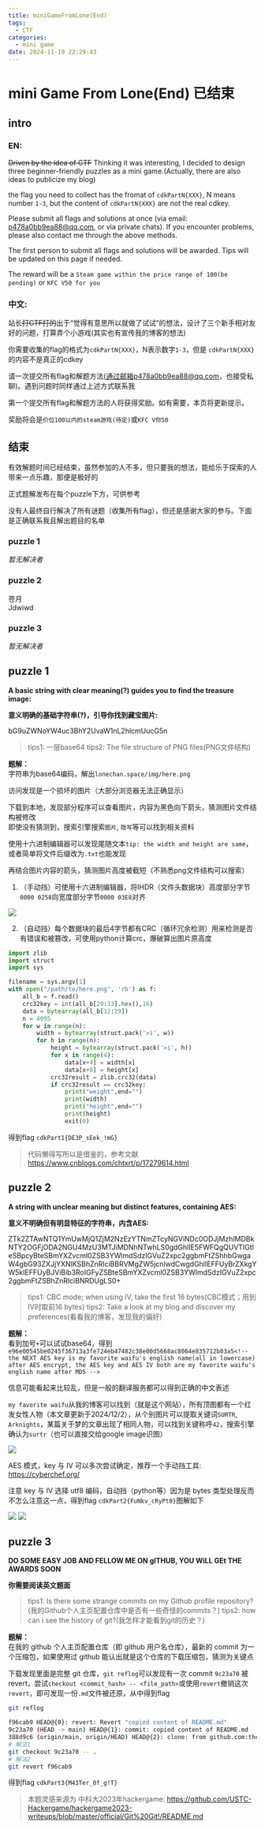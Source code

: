 ```yaml
---
title: miniGameFromLone(End)
tags:
  - CTF
categories:
  - mini game
date: 2024-11-19 22:29:43
---
```


# mini Game From Lone(End) 已结束
## intro
### EN:

~~Driven by the idea of CTF~~ Thinking it was interesting, I decided to design three beginner-friendly puzzles as a mini game.(Actually, there are also ideas to publicize my blog)

the flag you need to collect has the fromat of `cdkPartN{XXX}`, N means number `1-3`, but the content of `cdkPartN{XXX}` are not the real cdkey.

Please submit all flags and solutions at once (via email: p478a0bb9ea88@qq.com, or via private chats). If you encounter problems, please also contact me through the above methods.

The first person to submit all flags and solutions will be awarded. Tips will be updated on this page if needed.

The reward will be a `Steam game within the price range of 100(be pending)` or `KFC V50 for you`

### 中文:

站长~~打CTF打的~~出于“觉得有意思所以就做了试试”的想法，设计了三个新手相对友好的问题，打算弄个小游戏(其实也有宣传我的博客的想法)

你需要收集的flag的格式为`cdkPartN{XXX}`，N表示数字`1-3`，但是 `cdkPartN{XXX}` 的内容不是真正的cdkey

请一次提交所有flag和解题方法(通过邮箱p478a0bb9ea88@qq.com，也接受私聊)。遇到问题时同样通过上述方式联系我

第一个提交所有flag和解题方法的人将获得奖励。如有需要，本页将更新提示。

奖励将会是`价位100以内的steam游戏(待定)`或`KFC V你50`

## 结束

有效解题时间已经结束，虽然参加的人不多，但只要我的想法，能给乐于探索的人带来一点乐趣，那便是极好的

正式题解发布在每个puzzle下方，可供参考

没有人最终自行解决了所有谜题（收集所有flag），但还是感谢大家的参与。下面是正确联系我且解出题目的名单

### puzzle 1
*暂无解决者*
### puzzle 2
苍月<br/>
Jdwiwd
### puzzle 3
*暂无解决者*

## puzzle 1

**A basic string with clear meaning(?) guides you to find the treasure image:**

**意义明确的基础字符串(?)，引导你找到藏宝图片:**

bG9uZWNoYW4uc3BhY2UvaW1nL2hlcmUucG5n

> tips1: 一层base64
> tips2: The file structure of PNG files(PNG文件结构)

**题解：**<br/>
字符串为base64编码，解出`lonechan.space/img/here.png`

访问发现是一个损坏的图片（大部分浏览器无法正确显示）

下载到本地，发现部分程序可以查看图片，内容为黑色向下箭头，猜测图片文件结构被修改<br/>
即使没有猜测到，搜索引擎搜索`图片`, `隐写`等可以找到相关资料

使用十六进制编辑器可以发现尾随文本`tip: the width and height are same`，或者简单将文件后缀改为`.txt`也能发现

再结合图片内容的箭头，猜测图片高度被截短（不熟悉png文件结构可以搜索）

1. （手动挡）可使用十六进制编辑器，将IHDR（文件头数据块）高度部分字节`0000 0258`向宽度部分字节`0000 03E8`对齐

![](/img/here_solution.png)

2. （自动挡）每个数据块的最后4字节都有CRC（循环冗余检测）用来检测是否有错误和被篡改，可使用python计算crc，爆破算出图片原高度
```python
import zlib
import struct
import sys

filename = sys.argv[1]
with open("/path/to/here.png", 'rb') as f:
    all_b = f.read()
    crc32key = int(all_b[29:33].hex(),16)
    data = bytearray(all_b[12:29])
    n = 4095
    for w in range(n): 
        width = bytearray(struct.pack('>i', w))
        for h in range(n):
            height = bytearray(struct.pack('>i', h))
            for x in range(4):
                data[x+4] = width[x]
                data[x+8] = height[x]
            crc32result = zlib.crc32(data)
            if crc32result == crc32key:
                print("weight",end="")
                print(width)
                print("height",end="")
                print(height)
                exit(0)
```
得到flag `cdkPart1{DE3P_sEek_!mG}`
> 代码懒得写所以是借鉴的，参考文献 https://www.cnblogs.com/chtxrt/p/17279614.html

## puzzle 2

**A string with unclear meaning but distinct features, containing AES:**

**意义不明确但有明显特征的字符串，内含AES:**

ZTk2ZTAwNTQ1YmUwMjQ1ZjM2NzEzYTNmZTcyNGViNDc0ODJjMzhlMDBkNTY2OGFjODA2NGU4MzU3MTJiMDNhNTwhLS0gdGhlIE5FWFQgQUVTIGtleSBpcyBteSBmYXZvcml0ZSB3YWlmdSdzIGVuZ2xpc2ggbmFtZShhbGwgaW4gbG93ZXJjYXNlKSBhZnRlciBBRVMgZW5jcnlwdCwgdGhlIEFFUyBrZXkgYW5kIEFFUyBJViBib3RoIGFyZSBteSBmYXZvcml0ZSB3YWlmdSdzIGVuZ2xpc2ggbmFtZSBhZnRlciBNRDUgLS0+

> tips1: CBC mode; when using IV, take the first 16 bytes(CBC模式；用到IV时取前16 bytes)
> tips2: Take a look at my blog and discover my preferences(看看我的博客，发现我的偏好)

**题解：**<br/>
看到加号`+`可以试试base64，得到`e96e00545be0245f36713a3fe724eb47482c38e00d5668ac8064e835712b03a5<!-- the NEXT AES key is my favorite waifu's english name(all in lowercase) after AES encrypt, the AES key and AES IV both are my favorite waifu's english name after MD5 -->`

信息可能看起来比较乱，但是一般的翻译服务都可以得到正确的中文表述

`my favorite waifu`从我的博客可以找到（就是这个网站），所有顶图都有一个红发女性人物（本文章更新于2024/12/2），从个别图片可以提取关键词`SURTR`, `Arknights`，某篇关于梦的文章出现了相同人物，可以找到关键称呼`42`，搜索引擎确认为`surtr`（也可以直接交给google image识图）

![](/img/miniGame-surtr-md5.png)

AES 模式，key 与 IV 可以多次尝试确定，推荐一个手动挡工具: https://cyberchef.org/

注意 key 与 IV 选择 utf8 编码，自动挡（python等）因为是 bytes 类型处理反而不怎么注意这一点，得到flag `cdkPart2{FuNkv_cRyPt0}`图解如下

![](/img/miniGame-surtr-AES.png)
![](/img/miniGame-solution.png)

## puzzle 3

**DO SOME EASY JOB AND FELLOW ME ON gITHUB, YOU WiLL GEt THE AWARDS SOON**

**你需要阅读英文题面**
> tips1: Is there some strange commits on my Github profile repository?(我的Github个人主页配置仓库中是否有一些奇怪的commits？)
> tips2: how can i see the history of git?(我怎样才能看到git的历史？)

**题解：**<br/>
在我的 github 个人主页配置仓库（即 github 用户名仓库），最新的 commit 为一个压缩包，如果使用过 github 能认出就是这个仓库的下载压缩包，猜测为关键点

下载发现里面是完整 git 仓库，`git reflog`可以发现有一次 commit `9c23a70` 被 revert，尝试`checkout <commit_hash> -- <file_path>`或使用`revert`撤销这次`revert`，即可发现一份`.md`文件被还原，从中得到flag
```bash
git reflog

f96cab9 HEAD@{0}: revert: Revert "copied content of README.md"
9c23a70 (HEAD -> main) HEAD@{1}: commit: copied content of README.md
388d9c6 (origin/main, origin/HEAD) HEAD@{2}: clone: from github.com:thely314/thely314.git
# 解法1
git checkout 9c23a70 -- .
# 解法2
git revert f96cab9
```
得到flag `cdkPart3{M43Ter_0f_g!T}`
> 本题灵感来源为 中科大2023年hackergame: https://github.com/USTC-Hackergame/hackergame2023-writeups/blob/master/official/Git%20Git!/README.md